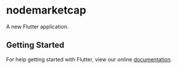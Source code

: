 # nodemarketcap

A new Flutter application.

## Getting Started

For help getting started with Flutter, view our online
[documentation](https://flutter.io/).
